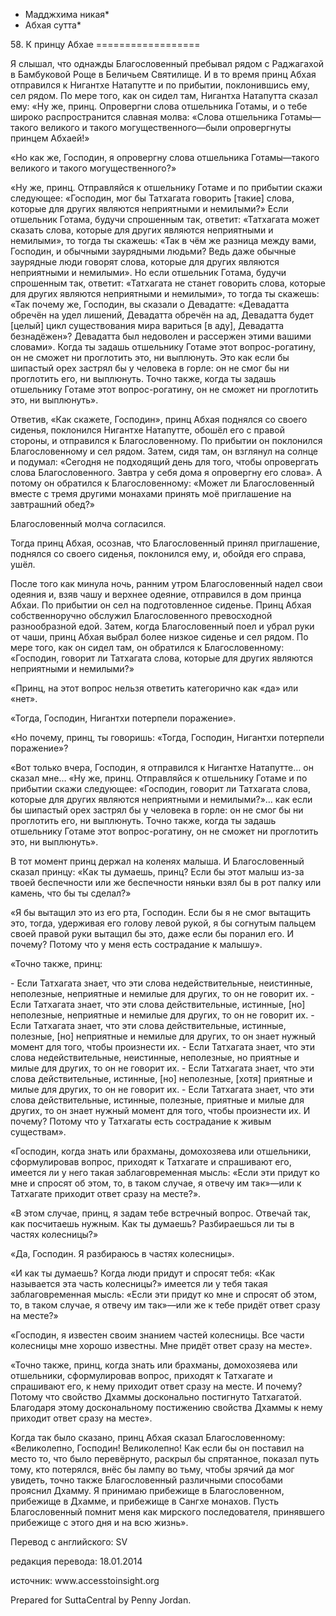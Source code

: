 * Мадджхима никая*
* Абхая сутта*

58\. К принцу Абхае
\=\=\=\=\=\=\=\=\=\=\=\=\=\=\=\=\=\=

Я слышал, что однажды Благословенный пребывал рядом с Раджагахой в Бамбуковой Роще в Беличьем Святилище\. И в то время принц Абхая отправился к Нигантхе Натапутте и по прибытии, поклонившись ему, сел рядом\. По мере того, как он сидел там, Нигантха Натапутта сказал ему: «Ну же, принц\. Опровергни слова отшельника Готамы, и о тебе широко распространится славная молва: «Слова отшельника Готамы—такого великого и такого могущественного—были опровергнуты принцем Абхаей\!»

«Но как же, Господин, я опровергну слова отшельника Готамы—такого великого и такого могущественного?»

«Ну же, принц\. Отправляйся к отшельнику Готаме и по прибытии скажи следующее: «Господин, мог бы Татхагата говорить \[такие\] слова, которые для других являются неприятными и немилыми?» Если отшельник Готама, будучи спрошенным так, ответит: «Татхагата может сказать слова, которые для других являются неприятными и немилыми», то тогда ты скажешь: «Так в чём же разница между вами, Господин, и обычными заурядными людьми? Ведь даже обычные заурядные люди говорят слова, которые для других являются неприятными и немилыми»\. Но если отшельник Готама, будучи спрошенным так, ответит: «Татхагата не станет говорить слова, которые для других являются неприятными и немилыми», то тогда ты скажешь: «Так почему же, Господин, вы сказали о Девадатте: «Девадатта обречён на удел лишений, Девадатта обречён на ад, Девадатта будет \[целый\] цикл существования мира вариться \[в аду\], Девадатта безнадёжен»? Девадатта был недоволен и рассержен этими вашими словами»\. Когда ты задашь отшельнику Готаме этот вопрос\-рогатину, он не сможет ни проглотить это, ни выплюнуть\. Это как если бы шипастый орех застрял бы у человека в горле: он не смог бы ни проглотить его, ни выплюнуть\. Точно также, когда ты задашь отшельнику Готаме этот вопрос\-рогатину, он не сможет ни проглотить это, ни выплюнуть»\.

Ответив, «Как скажете, Господин», принц Абхая поднялся со своего сиденья, поклонился Нигантхе Натапутте, обошёл его с правой стороны, и отправился к Благословенному\. По прибытии он поклонился Благословенному и сел рядом\. Затем, сидя там, он взглянул на солнце и подумал: «Сегодня не подходящий день для того, чтобы опровергать слова Благословенного\. Завтра у себя дома я опровергну его слова»\. А потому он обратился к Благословенному: «Может ли Благословенный вместе с тремя другими монахами принять моё приглашение на завтрашний обед?»

Благословенный молча согласился\.

Тогда принц Абхая, осознав, что Благословенный принял приглашение, поднялся со своего сиденья, поклонился ему, и, обойдя его справа, ушёл\.

После того как минула ночь, ранним утром Благословенный надел свои одеяния и, взяв чашу и верхнее одеяние, отправился в дом принца Абхаи\. По прибытии он сел на подготовленное сиденье\. Принц Абхая собственноручно обслужил Благословенного превосходной разнообразной едой\. Затем, когда Благословенный поел и убрал руки от чаши, принц Абхая выбрал более низкое сиденье и сел рядом\. По мере того, как он сидел там, он обратился к Благословенному: «Господин, говорит ли Татхагата слова, которые для других являются неприятными и немилыми?»

«Принц, на этот вопрос нельзя ответить категорично как «да» или «нет»\.

«Тогда, Господин, Нигантхи потерпели поражение»\.

«Но почему, принц, ты говоришь: «Тогда, Господин, Нигантхи потерпели поражение»?

«Вот только вчера, Господин, я отправился к Нигантхе Натапутте… он сказал мне… «Ну же, принц\. Отправляйся к отшельнику Готаме и по прибытии скажи следующее: «Господин, говорит ли Татхагата слова, которые для других являются неприятными и немилыми?»… как если бы шипастый орех застрял бы у человека в горле: он не смог бы ни проглотить его, ни выплюнуть\. Точно также, когда ты задашь отшельнику Готаме этот вопрос\-рогатину, он не сможет ни проглотить это, ни выплюнуть»\.

В тот момент принц держал на коленях малыша\. И Благословенный сказал принцу: «Как ты думаешь, принц? Если бы этот малыш из\-за твоей беспечности или же беспечности няньки взял бы в рот палку или камень, что бы ты сделал?»

«Я бы вытащил это из его рта, Господин\. Если бы я не смог вытащить это, тогда, удерживая его голову левой рукой, я бы согнутым пальцем своей правой руки вытащил бы это, даже если бы поранил его\. И почему? Потому что у меня есть сострадание к малышу»\.

«Точно также, принц:

\- Если Татхагата знает, что эти слова недействительные, неистинные, неполезные, неприятные и немилые для других, то он не говорит их\.
\- Если Татхагата знает, что эти слова действительные, истинные, \[но\] неполезные, неприятные и немилые для других, то он не говорит их\.
\- Если Татхагата знает, что эти слова действительные, истинные, полезные, \[но\] неприятные и немилые для других, то он знает нужный момент для того, чтобы произнести их\.
\- Если Татхагата знает, что эти слова недействительные, неистинные, неполезные, но приятные и милые для других, то он не говорит их\.
\- Если Татхагата знает, что эти слова действительные, истинные, \[но\] неполезные, \[хотя\] приятные и милые для других, то он не говорит их\.
\- Если Татхагата знает, что эти слова действительные, истинные, полезные, приятные и милые для других, то он знает нужный момент для того, чтобы произнести их\. И почему? Потому что у Татхагаты есть сострадание к живым существам»\.

«Господин, когда знать или брахманы, домохозяева или отшельники, сформулировав вопрос, приходят к Татхагате и спрашивают его, имеется ли у него такая заблаговременная мысль: «Если эти придут ко мне и спросят об этом, то, в таком случае, я отвечу им так»—или к Татхагате приходит ответ сразу на месте?»\.

«В этом случае, принц, я задам тебе встречный вопрос\. Отвечай так, как посчитаешь нужным\. Как ты думаешь? Разбираешься ли ты в частях колесницы?»

«Да, Господин\. Я разбираюсь в частях колесницы»\.

«И как ты думаешь? Когда люди придут и спросят тебя: «Как называется эта часть колесницы?» имеется ли у тебя такая заблаговременная мысль: «Если эти придут ко мне и спросят об этом, то, в таком случае, я отвечу им так»—или же к тебе придёт ответ сразу на месте?»

«Господин, я известен своим знанием частей колесницы\. Все части колесницы мне хорошо известны\. Мне придёт ответ сразу на месте»\.

«Точно также, принц, когда знать или брахманы, домохозяева или отшельники, сформулировав вопрос, приходят к Татхагате и спрашивают его, к нему приходит ответ сразу на месте\. И почему? Потому что свойство Дхаммы досконально постигнуто Татхагатой\. Благодаря этому доскональному постижению свойства Дхаммы к нему приходит ответ сразу на месте»\.

Когда так было сказано, принц Абхая сказал Благословенному: «Великолепно, Господин\! Великолепно\! Как если бы он поставил на место то, что было перевёрнуто, раскрыл бы спрятанное, показал путь тому, кто потерялся, внёс бы лампу во тьму, чтобы зрячий да мог увидеть, точно также Благословенный различными способами прояснил Дхамму\. Я принимаю прибежище в Благословенном, прибежище в Дхамме, и прибежище в Сангхе монахов\. Пусть Благословенный помнит меня как мирского последователя, принявшего прибежище с этого дня и на всю жизнь»\.

Перевод с английского: SV

редакция перевода: 18\.01\.2014

источник: www\.accesstoinsight\.org

Prepared for SuttaCentral by Penny Jordan\.
